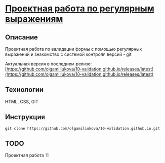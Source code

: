 # [Проектная работа по регулярным выражениям](https://olgamiliukova.github.io/10-validation.github.io/)

## Описание

Проектная работа по валидации формы с помощью регулярных выражений и знакомство с системой контроля версий - git

Актуальная версия в последнем релизе:
[https://github.com/olgamiliukova/10-validation.github.io/releases/latest](https://github.com/olgamiliukova/10-validation.github.io/releases/latest)


## Технологии

HTML, CSS, GIT

## Инструкция
```
git clone https://github.com/olgamiliukova/10-validation.github.io.git
```
## TODO

Проектная работа 11